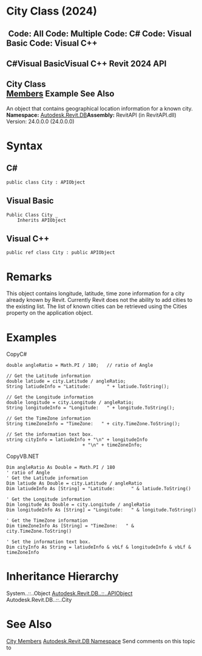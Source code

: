 # City Class (2024)

﻿
 Code: All Code: Multiple Code: C# Code: Visual Basic Code: Visual C++   
---  
C#Visual BasicVisual C++
Revit 2024 API  
---  
City Class  
[Members](8f9a8aca-067a-1e06-0946-e5092634a254.md "City Members") Example See Also  
---  
An object that contains geographical location information for a known city.
**Namespace:** [Autodesk.Revit.DB](87546ba7-461b-c646-cbb1-2cb8f5bff8b2.md "Autodesk.Revit.DB Namespace")**Assembly:** RevitAPI (in RevitAPI.dll) Version: 24.0.0.0 (24.0.0.0)
# Syntax
C#  
---  
```text
public class City : APIObject
```
  
Visual Basic  
---  
```text
Public Class City _
	Inherits APIObject
```
  
Visual C++  
---  
```text
public ref class City : public APIObject
```
  
# Remarks
This object contains longitude, latitude, time zone information for a city already known by Revit. Currently Revit does not the ability to add cities to the existing list. The list of known cities can be retrieved using the Cities property on the application object.
# Examples
CopyC#
```text
double angleRatio = Math.PI / 180;   // ratio of Angle

// Get the Latitude information
double latiude = city.Latitude / angleRatio;
String latiudeInfo = "Latitude:      " + latiude.ToString();

// Get the Longitude information
double longitude = city.Longitude / angleRatio;
String longitudeInfo = "Longitude:   " + longitude.ToString();

// Get the TimeZone information
String timeZoneInfo = "TimeZone:   " + city.TimeZone.ToString();

// Set the information text box.
string cityInfo = latiudeInfo + "\n" + longitudeInfo
                            + "\n" + timeZoneInfo;
```

CopyVB.NET
```text
Dim angleRatio As Double = Math.PI / 180
' ratio of Angle
' Get the Latitude information
Dim latiude As Double = city.Latitude / angleRatio
Dim latiudeInfo As [String] = "Latitude:      " & latiude.ToString()

' Get the Longitude information
Dim longitude As Double = city.Longitude / angleRatio
Dim longitudeInfo As [String] = "Longitude:   " & longitude.ToString()

' Get the TimeZone information
Dim timeZoneInfo As [String] = "TimeZone:   " & city.TimeZone.ToString()

' Set the information text box.
Dim cityInfo As String = latiudeInfo & vbLf & longitudeInfo & vbLf & timeZoneInfo
```

# Inheritance Hierarchy
System..::..Object [Autodesk.Revit.DB..::..APIObject](beb86ef5-39ad-3f0d-0cd9-0c929387a2bb.md "APIObject Class") Autodesk.Revit.DB..::..City
# See Also
[City Members](8f9a8aca-067a-1e06-0946-e5092634a254.md "City Members")
[Autodesk.Revit.DB Namespace](87546ba7-461b-c646-cbb1-2cb8f5bff8b2.md "Autodesk.Revit.DB Namespace")
Send comments on this topic to 
